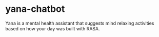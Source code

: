 # yana-chatbot
Yana is a mental health assistant that suggests mind relaxing activities based on how your day was built with RASA.

